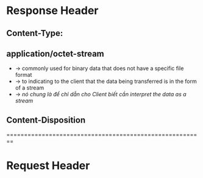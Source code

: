 # Response Header

## Content-Type: 

## application/octet-stream
* -> commonly used for binary data that does not have a specific file format
* -> to indicating to the client that the data being transferred is in the form of a stream
* -> _nó chung là để chỉ dẫn cho Client biết cần interpret the data as a stream_

## Content-Disposition

========================================================
# Request Header
